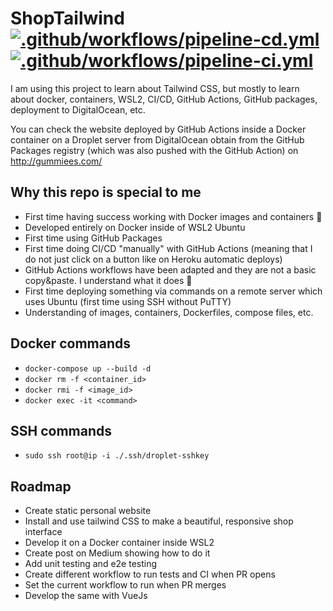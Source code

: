 # ShopTailwind [![.github/workflows/pipeline-cd.yml](https://github.com/Gummiees/shop-tailwind/actions/workflows/pipeline-cd.yml/badge.svg)](https://github.com/Gummiees/shop-tailwind/actions/workflows/pipeline-cd.yml) [![.github/workflows/pipeline-ci.yml](https://github.com/Gummiees/shop-tailwind/actions/workflows/pipeline-ci.yml/badge.svg)](https://github.com/Gummiees/shop-tailwind/actions/workflows/pipeline-ci.yml)

I am using this project to learn about Tailwind CSS, but mostly to learn about docker, containers, WSL2, CI/CD, GitHub Actions, GitHub packages, deployment to DigitalOcean, etc.

You can check the website deployed by GitHub Actions inside a Docker container on a Droplet server from DigitalOcean obtain from the GitHub Packages registry (which was also pushed with the GitHub Action) on http://gummiees.com/

## Why this repo is special to me

- First time having success working with Docker images and containers 🎉
- Developed entirely on Docker inside of WSL2 Ubuntu
- First time using GitHub Packages
- First time doing CI/CD "manually" with GitHub Actions (meaning that I do not just click on a button like on Heroku automatic deploys)
- GitHub Actions workflows have been adapted and they are not a basic copy&paste. I understand what it does 🎉
- First time deploying something via commands on a remote server which uses Ubuntu (first time using SSH without PuTTY)
- Understanding of images, containers, Dockerfiles, compose files, etc.

## Docker commands

- `docker-compose up --build -d`
- `docker rm -f <container_id>`
- `docker rmi -f <image_id>`
- `docker exec -it <command>`

## SSH commands
- `sudo ssh root@ip -i ./.ssh/droplet-sshkey`

## Roadmap

- Create static personal website
- Install and use tailwind CSS to make a beautiful, responsive shop interface
- Develop it on a Docker container inside WSL2
- Create post on Medium showing how to do it
- Add unit testing and e2e testing
- Create different workflow to run tests and CI when PR opens
- Set the current workflow to run when PR merges
- Develop the same with VueJs